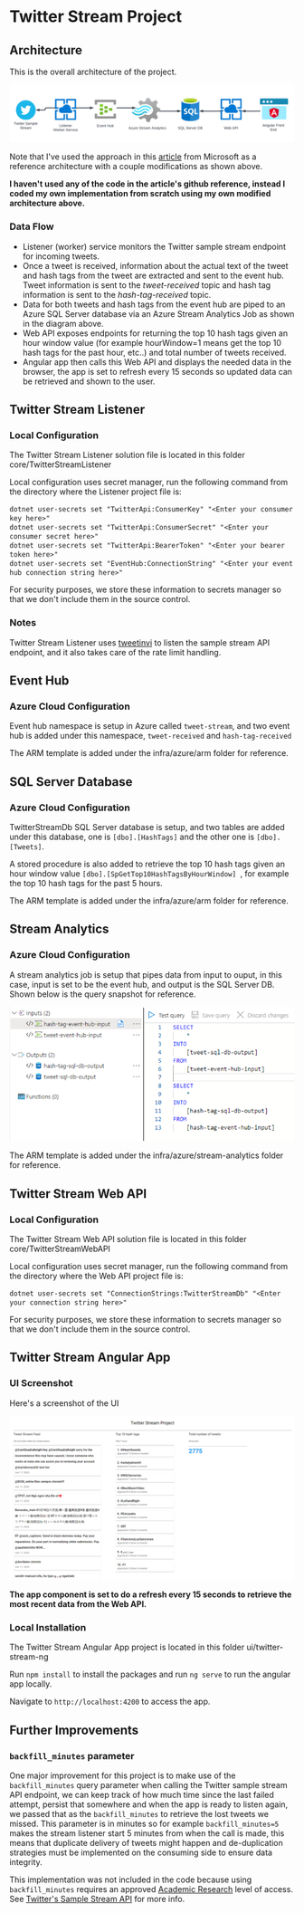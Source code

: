 # Twitter Stream Project

## Architecture
This is the overall architecture of the project.

![Architecture diagram](/images/architecture_diagram.png "Architecture diagram")

Note that I've used the approach in this [article](https://learn.microsoft.com/en-us/azure/stream-analytics/stream-analytics-twitter-sentiment-analysis-trends) from Microsoft as a reference architecture with a couple modifications as shown above.

**I haven't used any of the code in the article's github reference, instead I coded my own implementation from scratch using my own modified architecture above.**

### Data Flow
- Listener (worker) service monitors the Twitter sample stream endpoint for incoming tweets.
- Once a tweet is received, information about the actual text of the tweet and hash tags from the tweet are extracted and sent to the event hub. Tweet information is sent to the *tweet-received* topic and hash tag information is sent to the *hash-tag-received* topic.
- Data for both tweets and hash tags from the event hub are piped to an Azure SQL Server database via an Azure Stream Analytics Job as shown in the diagram above. 
- Web API exposes endpoints for returning the top 10 hash tags given an hour window value (for example hourWindow=1 means get the top 10 hash tags for the past hour, etc..) and total number of tweets received.
- Angular app then calls this Web API and displays the needed data in the browser, the app is set to refresh every 15 seconds so updated data can be retrieved and shown to the user.


## Twitter Stream Listener 
### Local Configuration
The Twitter Stream Listener solution file is located in this folder core/TwitterStreamListener

Local configuration uses secret manager, run the following command from the directory where the Listener project file is:
```
dotnet user-secrets set "TwitterApi:ConsumerKey" "<Enter your consumer key here>"
dotnet user-secrets set "TwitterApi:ConsumerSecret" "<Enter your consumer secret here>"
dotnet user-secrets set "TwitterApi:BearerToken" "<Enter your bearer token here>"
dotnet user-secrets set "EventHub:ConnectionString" "<Enter your event hub connection string here>"
```

For security purposes, we store these information to secrets manager so that we don't include them in the source control.

### Notes
Twitter Stream Listener uses [tweetinvi](https://github.com/linvi/tweetinvi) to listen the sample stream API endpoint, and it also takes care of the rate limit handling.

## Event Hub
### Azure Cloud Configuration
Event hub namespace is setup in Azure called `tweet-stream`, and two event hub is added under this namespace, `tweet-received` and `hash-tag-received`

The ARM template is added under the infra/azure/arm folder for reference.

## SQL Server Database
### Azure Cloud Configuration
TwitterStreamDb SQL Server database is setup, and two tables are added under this database, one is `[dbo].[HashTags]` and the other one is `[dbo].[Tweets]`.

A stored procedure is also added to retrieve the top 10 hash tags given an hour window value `[dbo].[SpGetTop10HashTagsByHourWindow] `, for example the top 10 hash tags for the past 5 hours.

The ARM template is added under the infra/azure/arm folder for reference.

## Stream Analytics
### Azure Cloud Configuration
A stream analytics job is setup that pipes data from input to ouput, in this case, input is set to be the event hub, and output is the SQL Server DB. Shown below is the query snapshot for reference.

![Stream analytics query](/images/stream_analytics_query.png "Stream analytics query")

The ARM template is added under the infra/azure/stream-analytics folder for reference.

## Twitter Stream Web API
### Local Configuration
The Twitter Stream Web API solution file is located in this folder core/TwitterStreamWebAPI

Local configuration uses secret manager, run the following command from the directory where the Web API project file is:
```
dotnet user-secrets set "ConnectionStrings:TwitterStreamDb" "<Enter your connection string here>"
```

For security purposes, we store these information to secrets manager so that we don't include them in the source control.

## Twitter Stream Angular App
### UI Screenshot
Here's a screenshot of the UI

![UI screenshot](/images/ui_screenshot.png "UI screenshot")

**The app component is set to do a refresh every 15 seconds to retrieve the most recent data from the Web API.**

### Local Installation
The Twitter Stream Angular App project is located in this folder ui/twitter-stream-ng

Run `npm install` to install the packages and run `ng serve` to run the angular app locally.

Navigate to `http://localhost:4200` to access the app.

## Further Improvements
### `backfill_minutes` parameter
One major improvement for this project is to make use of the `backfill_minutes` query parameter when calling the Twitter sample stream API endpoint, we can keep track of how much time since the last failed attempt, persist that somewhere and when the app is ready to listen again, we passed that as the `backfill_minutes` to retrieve the lost tweets we missed. This parameter is in minutes so for example `backfill_minutes=5` makes the stream listener start 5 minutes from when the call is made, this means that duplicate delivery of tweets might happen and de-duplication strategies must be implemented on the consuming side to ensure data integrity.

This implementation was not included in the code because using `backfill_minutes` requires an approved [Academic Research](https://developer.twitter.com/en/products/twitter-api/academic-research) level of access. See [Twitter's Sample Stream API](https://developer.twitter.com/en/docs/twitter-api/tweets/volume-streams/api-reference/get-tweets-sample-stream) for more info.
